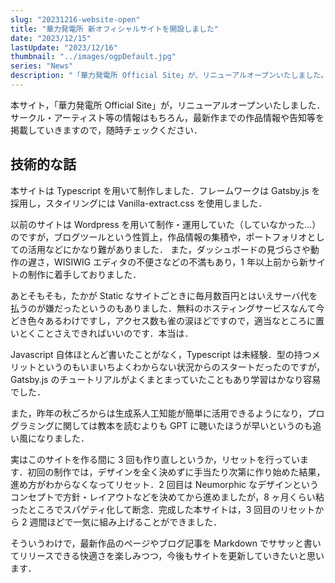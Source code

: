 ```yaml
---
slug: "20231216-website-open"
title: "華力発電所 新オフィシャルサイトを開設しました"
date: "2023/12/15"
lastUpdate: "2023/12/16"
thumbnail: "../images/ogpDefault.jpg"
series: "News"
description: "「華力発電所 Official Site」が、リニューアルオープンいたしました。"
---
```


本サイト，「華力発電所 Official Site」が，リニューアルオープンいたしました．
サークル・アーティスト等の情報はもちろん，最新作までの作品情報や告知等を掲載していきますので，随時チェックください．

## 技術的な話

本サイトは Typescript を用いて制作しました．フレームワークは Gatsby.js を採用し，スタイリングには Vanilla-extract.css を使用しました．

以前のサイトは Wordpress を用いて制作・運用していた（していなかった...）のですが，ブログツールという性質上，作品情報の集積や，ポートフォリオとしての活用などにかなり難がありました．
また，ダッシュボードの見づらさや動作の遅さ，WISIWIG エディタの不便さなどの不満もあり，1 年以上前から新サイトの制作に着手しておりました．

あとそもそも，たかが Static なサイトごときに毎月数百円とはいえサーバ代を払うのが嫌だったというのもありました．無料のホスティングサービスなんて今どき色々あるわけですし，アクセス数も雀の涙ほどですので，適当なところに置いとくことさえできればいいのです．本当は．

Javascript 自体ほとんど書いたことがなく，Typescript は未経験．型の持つメリットというのもいまいちよくわからない状況からのスタートだったのですが，Gatsby.js のチュートリアルがよくまとまっていたこともあり学習はかなり容易でした．

また，昨年の秋ごろからは生成系人工知能が簡単に活用できるようになり，プログラミングに関しては教本を読むよりも GPT に聴いたほうが早いというのも追い風になりました．

実はこのサイトを作る間に 3 回も作り直しというか，リセットを行っています．初回の制作では，デザインを全く決めずに手当たり次第に作り始めた結果，進め方がわからなくなってリセット．2 回目は Neumorphic なデザインというコンセプトで方針・レイアウトなどを決めてから進めましたが，8 ヶ月くらい粘ったところでスパゲティ化して断念．完成した本サイトは，3 回目のリセットから 2 週間ほどで一気に組み上げることができました．

そういうわけで，最新作品のページやブログ記事を Markdown でササッと書いてリリースできる快適さを楽しみつつ，今後もサイトを更新していきたいと思います．
